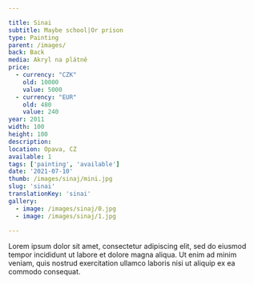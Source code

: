 ```yaml
---

title: Sinai
subtitle: Maybe school|Or prison
type: Painting
parent: /images/
back: Back
media: Akryl na plátně
price:
  - currency: "CZK"
    old: 10000
    value: 5000
  - currency: "EUR"
    old: 480
    value: 240
year: 2011
width: 100
height: 100
description: 
location: Opava, CZ
available: 1
tags: ['painting', 'available']
date: '2021-07-10'
thumb: /images/sinaj/mini.jpg
slug: 'sinai'
translationKey: 'sinai'
gallery:
  - image: /images/sinaj/0.jpg
  - image: /images/sinaj/1.jpg
  
---
```

Lorem ipsum dolor sit amet, consectetur adipiscing elit, sed do eiusmod tempor incididunt ut labore et dolore magna aliqua. Ut enim ad minim veniam, quis nostrud exercitation ullamco laboris nisi ut aliquip ex ea commodo consequat.

